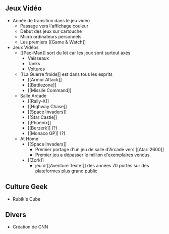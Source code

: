 ## Jeux Vidéo

- Année de transition dans le jeu vidéo
	- Passage vers l'affichage couleur
	- Début des jeux sur cartouche
	- Micro ordinateurs personnels
	- Les premiers [[Game & Watch]]
- Jeux Vidéos
	- [[Pac-Man]] sort du lot car les jeux sont surtout axés 
		- Vaisseaux
		- Tanks
		- Voitures
	- [[La Guerre froide]] est dans tous les esprits
		- [[Armor Attack]]
		- [[Battlezone]]
		- [[Missile Command]]
	- Salle Arcade
		- [[Rally-X]]
		- [[Highway Chase]]
		- [[Space Invaders]]
		- [[Star Castle]]
		- [[Phoenix]]
		- [[Berzerk]] (?)
		- [[Monaco GP]] (?)
	- At Home
		- [[Space Invaders]]
			- Premier portage d'un jeu de salle d'Arcade vers [[Atari 2600]] 
			- Premier jeu a dépasser le million d'exemplaires vendus
		- [[Zork]]
			- jeu d'[[Aventure Texte|]] des années 70 portés sur des plateformes plus grand public
## Culture Geek

- Rubik's Cube
## Divers

- Création de CNN
